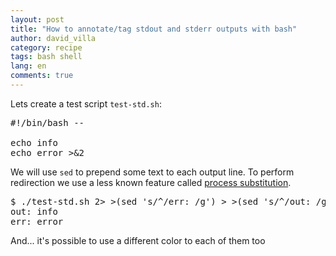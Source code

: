 ```yaml
---
layout: post
title: "How to annotate/tag stdout and stderr outputs with bash"
author: david_villa
category: recipe
tags: bash shell
lang: en
comments: true
---
```


Lets create a test script `test-std.sh`:

<pre class="bash">
#!/bin/bash --

echo info
echo error >&2
</pre>

We will use `sed` to prepend some text to each output line. To perform redirection we use a less known feature called [process substitution](https://www.gnu.org/software/bash/manual/html_node/Process-Substitution.html).

<pre class="console">
$ ./test-std.sh 2> >(sed 's/^/err: /g') > >(sed 's/^/out: /g')
out: info
err: error
</pre>

And... it's possible to use a different color to each of them too
